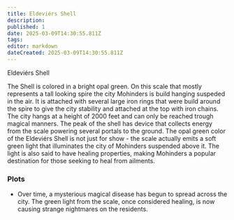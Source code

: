 ```yaml
---
title: Eldeviérs Shell
description: 
published: 1
date: 2025-03-09T14:30:55.811Z
tags: 
editor: markdown
dateCreated: 2025-03-09T14:30:55.811Z
---
```


Eldeviérs Shell

The Shell is colored in a bright opal green. On this scale that mostly represents a tall looking spire the city Mohinders is build hanging suspeded in the air. It is attached with several large iron rings that were build around the spire to give the city stability and attached at the top with iron chains. The city hangs at a height of 2000 feet and can only be reached trough magical manners. The peak of the shell has device that collects energy from the scale powering several portals to the ground. The opal green color of the Eldeviérs Shell is not just for show - the scale actually emits a soft green light that illuminates the city of Mohinders suspended above it. The light is also said to have healing properties, making Mohinders a popular destination for those seeking to heal from ailments.

### Plots
- Over time, a mysterious magical disease has begun to spread across the city. The green light from the scale, once considered healing, is now causing strange nightmares on the residents.
